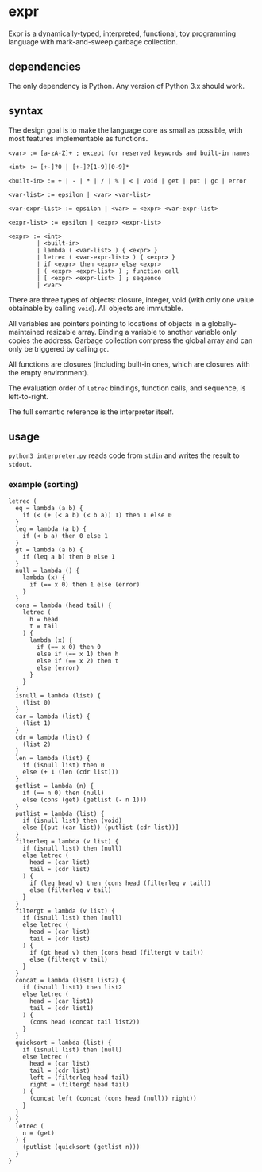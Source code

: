 # expr
Expr is a dynamically-typed, interpreted, functional, toy programming language with mark-and-sweep garbage collection.

## dependencies

The only dependency is Python. Any version of Python 3.x should work.

## syntax

The design goal is to make the language core as small as possible, with most features implementable as functions.

```
<var> := [a-zA-Z]+ ; except for reserved keywords and built-in names

<int> := [+-]?0 | [+-]?[1-9][0-9]*

<built-in> := + | - | * | / | % | < | void | get | put | gc | error

<var-list> := epsilon | <var> <var-list>

<var-expr-list> := epsilon | <var> = <expr> <var-expr-list>

<expr-list> := epsilon | <expr> <expr-list>

<expr> := <int>
        | <built-in>
        | lambda ( <var-list> ) { <expr> }
        | letrec ( <var-expr-list> ) { <expr> }
        | if <expr> then <expr> else <expr>
        | ( <expr> <expr-list> ) ; function call
        | [ <expr> <expr-list> ] ; sequence
        | <var>
```

There are three types of objects: closure, integer, void (with only one value obtainable by calling `void`). All objects are immutable.

All variables are pointers pointing to locations of objects in a globally-maintained resizable array. Binding a variable to another variable only copies the address. Garbage collection compress the global array and can only be triggered by calling `gc`.

All functions are closures (including built-in ones, which are closures with the empty environment).

The evaluation order of `letrec` bindings, function calls, and sequence, is left-to-right.

The full semantic reference is the interpreter itself.

## usage

`python3 interpreter.py` reads code from `stdin` and writes the result to `stdout`.

### example (sorting)

```
letrec (
  eq = lambda (a b) {
    if (< (+ (< a b) (< b a)) 1) then 1 else 0
  }
  leq = lambda (a b) {
    if (< b a) then 0 else 1
  }
  gt = lambda (a b) {
    if (leq a b) then 0 else 1
  }
  null = lambda () {
    lambda (x) {
      if (== x 0) then 1 else (error)
    }
  }
  cons = lambda (head tail) {
    letrec (
      h = head
      t = tail
    ) {
      lambda (x) {
        if (== x 0) then 0
        else if (== x 1) then h
        else if (== x 2) then t
        else (error)
      }
    }
  }
  isnull = lambda (list) {
    (list 0)
  }
  car = lambda (list) {
    (list 1)
  }
  cdr = lambda (list) {
    (list 2)
  }
  len = lambda (list) {
    if (isnull list) then 0
    else (+ 1 (len (cdr list)))
  }
  getlist = lambda (n) {
    if (== n 0) then (null)
    else (cons (get) (getlist (- n 1)))
  }
  putlist = lambda (list) {
    if (isnull list) then (void)
    else [(put (car list)) (putlist (cdr list))]
  }
  filterleq = lambda (v list) {
    if (isnull list) then (null)
    else letrec (
      head = (car list)
      tail = (cdr list)
    ) {
      if (leq head v) then (cons head (filterleq v tail))
      else (filterleq v tail)
    }
  }
  filtergt = lambda (v list) {
    if (isnull list) then (null)
    else letrec (
      head = (car list)
      tail = (cdr list)
    ) {
      if (gt head v) then (cons head (filtergt v tail))
      else (filtergt v tail)
    }
  }
  concat = lambda (list1 list2) {
    if (isnull list1) then list2
    else letrec (
      head = (car list1)
      tail = (cdr list1)
    ) {
      (cons head (concat tail list2))
    }
  }
  quicksort = lambda (list) {
    if (isnull list) then (null)
    else letrec (
      head = (car list)
      tail = (cdr list)
      left = (filterleq head tail)
      right = (filtergt head tail)
    ) {
      (concat left (concat (cons head (null)) right))
    }
  }
) {
  letrec (
    n = (get)
  ) {
    (putlist (quicksort (getlist n)))
  }
}
```
